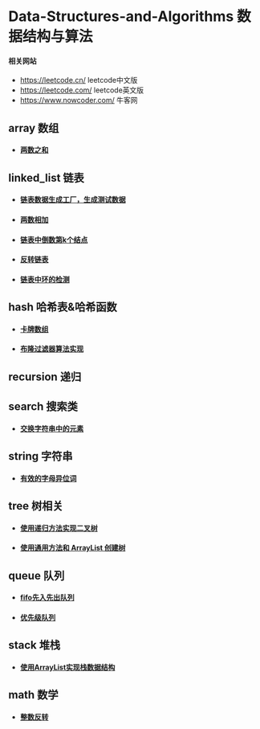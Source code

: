 # Data-Structures-and-Algorithms 数据结构与算法

#### 相关网站

- https://leetcode.cn/ leetcode中文版
- https://leetcode.com/ leetcode英文版
- https://www.nowcoder.com/ 牛客网

## array 数组

- #### [两数之和](src/main/java/array/two_sum/Solution1.java)

## linked_list 链表

- #### [链表数据生成工厂，生成测试数据](src/main/java/linked_list/common/ListNodeFactory.java)
- #### [两数相加](src/main/java/linked_list/add_two_numbers/Solution.java)
- #### [链表中倒数第k个结点](src/main/java/linked_list/k_th_from_end/Solution.java)
- #### [反转链表](src/main/java/linked_list/reverse_list)
- #### [链表中环的检测](src/main/java/linked_list/linked_list_cycle)

## hash 哈希表&哈希函数

- #### [卡牌数组](src/main/java/hash/x_of_a_kind_in_a_deck_of_cards/Solution.java)
- #### [布隆过滤器算法实现](src/main/java/hash/bloom_filter)

## recursion 递归

## search 搜索类

- #### [交换字符串中的元素](src/main/java/search/smallest_string_with_swaps/Solution.java)

## string 字符串

- #### [有效的字母异位词](src/main/java/string/valid_anagram/Solution.java)

## tree 树相关

- #### [使用递归方法实现二叉树](src/main/java/tree/traverse_recursion_tree)
- #### [使用通用方法和 ArrayList 创建树](src/main/java/tree/generic_arraylist)

## queue 队列

- #### [fifo先入先出队列](src/main/java/queue/fifo)
- #### [优先级队列](src/main/java/queue/priority_queue)

## stack 堆栈

- #### [使用ArrayList实现栈数据结构](src/main/java/stack/stack_arraylist)

## math 数学

- #### [整数反转](src/main/java/math/reverse/Solution.java)